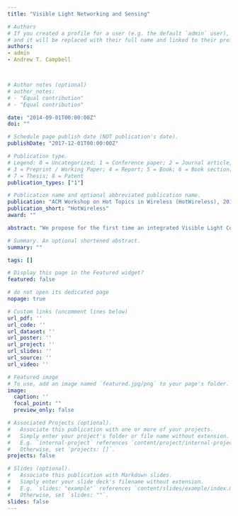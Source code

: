 ```yaml
---
title: "Visible Light Networking and Sensing"

# Authors
# If you created a profile for a user (e.g. the default `admin` user), write the username (folder name) here 
# and it will be replaced with their full name and linked to their profile.
authors:
- admin
- Andrew T. Campbell



# Author notes (optional)
# author_notes:
# - "Equal contribution"
# - "Equal contribution"

date: "2014-09-01T00:00:00Z"
doi: ""

# Schedule page publish date (NOT publication's date).
publishDate: "2017-12-01T00:00:00Z"

# Publication type.
# Legend: 0 = Uncategorized; 1 = Conference paper; 2 = Journal article;
# 3 = Preprint / Working Paper; 4 = Report; 5 = Book; 6 = Book section;
# 7 = Thesis; 8 = Patent
publication_types: ["1"]

# Publication name and optional abbreviated publication name.
publication: "ACM Workshop on Hot Topics in Wireless (HotWireless), 2014"
publication_short: "HotWireless"
award: ""

abstract: "We propose for the first time an integrated Visible Light Communication (iVLC) system, which combines scalable VLC networking and accurate VLC sensing of mobile users. To meet this goal, we envision using modulated LED lights for communications between networked devices, while at the same time using the very same lights to accurately identify and track users, and importantly, sense and infer their gestures (e.g., pointing to an object in the room) as a means of collecting user analytics and enabling interactions with objects in smart spaces. Enabling the iVLC vision requires reliable VLC networking and robust VLC sensing. We discuss the key research components and open challenges in realizing this vision. By combining VLC networking and sensing, iVLC opens the way for a new class of context-aware applications and a new HCI paradigm not possible before."

# Summary. An optional shortened abstract.
summary: ""

tags: []

# Display this page in the Featured widget?
featured: false

# do not open its dedicated page
nopage: true

# Custom links (uncomment lines below)
url_pdf: ''
url_code: ''
url_dataset: ''
url_poster: ''
url_project: ''
url_slides: ''
url_source: ''
url_video: ''

# Featured image
# To use, add an image named `featured.jpg/png` to your page's folder. 
image:
  caption: ''
  focal_point: ""
  preview_only: false

# Associated Projects (optional).
#   Associate this publication with one or more of your projects.
#   Simply enter your project's folder or file name without extension.
#   E.g. `internal-project` references `content/project/internal-project/index.md`.
#   Otherwise, set `projects: []`.
projects: false

# Slides (optional).
#   Associate this publication with Markdown slides.
#   Simply enter your slide deck's filename without extension.
#   E.g. `slides: "example"` references `content/slides/example/index.md`.
#   Otherwise, set `slides: ""`.
slides: false
---
```


